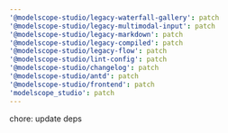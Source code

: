 ```yaml
---
'@modelscope-studio/legacy-waterfall-gallery': patch
'@modelscope-studio/legacy-multimodal-input': patch
'@modelscope-studio/legacy-markdown': patch
'@modelscope-studio/legacy-compiled': patch
'@modelscope-studio/legacy-flow': patch
'@modelscope-studio/lint-config': patch
'@modelscope-studio/changelog': patch
'@modelscope-studio/antd': patch
'@modelscope-studio/frontend': patch
'modelscope_studio': patch
---
```


chore: update deps
